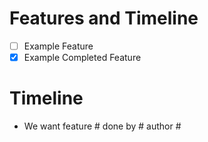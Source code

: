 # Features and Timeline
- [ ] Example Feature
- [X] Example Completed Feature

# Timeline
- We want feature # done by # author #


